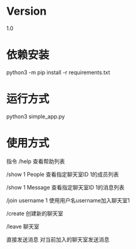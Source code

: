 # Version

1.0

# 依赖安装

python3 -m pip install -r requirements.txt

# 运行方式

python3 simple_app.py

# 使用方式

指令
/help
查看帮助列表

/show 1 People
查看指定聊天室ID 1的成员列表

/show 1 Message
查看指定聊天室ID 1的消息列表

/join username 1
使用用户名username加入聊天室1

/create
创建新的聊天室

/leave
聊天室

直接发送消息
对当前加入的聊天室发送消息
